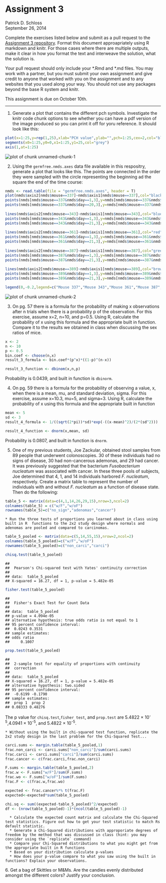 # Assignment 3
Patrick D. Schloss  
September 26, 2014  

Complete the exercises listed below and submit as a pull request to the [Assignment 3 repository](http://www.github.com/microbialinformatics/assignment03).  Format this document approapriately using R markdown and knitr. For those cases where there are multiple outputs, make it clear in how you format the text and interweave the solution, what the solution is.

Your pull request should only include your *.Rmd and *.md files. You may work with a partner, but you must submit your own assignment and give credit to anyone that worked with you on the assignment and to any websites that you used along your way. You should not use any packages beyond the base R system and knitr.

This assignment is due on October 10th.

------

1.  Generate a plot that contains the different pch symbols. Investigate the knitr code chunk options to see whether you can have a pdf version of the image produced so you can print it off for yoru reference. It should look like this:

   

```r
plot(x=1:25,y=rep(1,25),xlab="PCH value",ylab="",pch=1:25,cex=2,col="black",type="p", main="PCH Symbols",axes=F)
segments(x0=1:25,y0=0,x1=1:25,y1=25,col="grey")
axis(1,at=1:25)
```

![plot of chunk unnamed-chunk-1](./README_files/figure-html/unnamed-chunk-1.png) 


2.  Using the `germfree.nmds.axes` data file available in this respositry, generate a plot that looks like this. The points are connected in the order they were sampled with the circle representing the beginning ad the square the end of the time course:

    

```r
nmds <- read.table(file = "germfree.nmds.axes", header = T)
plot(nmds$axis2[nmds$mouse==337]~nmds$axis1[nmds$mouse==337],col="black",type="l",xlab="NMDS Axis 1",ylab="NMDS Axis 2",ylim=c(-0.6,0.4),xlim=c(-0.4,0.8),lwd=2)
points(nmds[nmds$mouse==337&nmds$day==1,3],y=nmds[nmds$mouse==337&nmds$day==1,4],pch=16,col="black",cex=1.5)
points(nmds[nmds$mouse==337&nmds$day==20,3],y=nmds[nmds$mouse==337&nmds$day==20,4],pch=15,col="black",cex=1.5)
      
lines(nmds$axis2[nmds$mouse==343]~nmds$axis1[nmds$mouse==343],col="blue",type="l",lwd=2)
points(nmds[nmds$mouse==343&nmds$day==1,3],y=nmds[nmds$mouse==343&nmds$day==1,4],pch=16,col="blue",cex=1.5)
points(nmds[nmds$mouse==343&nmds$day==21,3],y=nmds[nmds$mouse==343&nmds$day==21,4],pch=15,col="blue",cex=1.5)
    
lines(nmds$axis2[nmds$mouse==361]~nmds$axis1[nmds$mouse==361],col="red",type="l",lwd=2)
points(nmds[nmds$mouse==361&nmds$day==1,3],y=nmds[nmds$mouse==361&nmds$day==1,4],pch=16,col="red",cex=1.5)
points(nmds[nmds$mouse==361&nmds$day==21,3],y=nmds[nmds$mouse==361&nmds$day==21,4],pch=15,col="red",cex=1.5)
    
lines(nmds$axis2[nmds$mouse==387]~nmds$axis1[nmds$mouse==387],col="green",type="l",lwd=2)
points(nmds[nmds$mouse==387&nmds$day==1,3],y=nmds[nmds$mouse==387&nmds$day==1,4],pch=16,col="green",cex=1.5)
points(nmds[nmds$mouse==387&nmds$day==21,3],y=nmds[nmds$mouse==387&nmds$day==21,4],pch=15,col="green",cex=1.5)
   
lines(nmds$axis2[nmds$mouse==389]~nmds$axis1[nmds$mouse==389],col="brown",type="l",lwd=2)
points(nmds[nmds$mouse==389&nmds$day==1,3],y=nmds[nmds$mouse==389&nmds$day==1,4],pch=16,col="brown",cex=1.5)
points(nmds[nmds$mouse==389&nmds$day==21,3],y=nmds[nmds$mouse==389&nmds$day==21,4],pch=15,col="brown",cex=1.5)

legend(0,-0.2,legend=c("Mouse 337","Mouse 343","Mouse 361","Mouse 387","Mouse 389"),col=c("black","blue","red","green","brown"),border="black",lty=1,lwd=2,cex=.75)
```

![plot of chunk unnamed-chunk-2](./README_files/figure-html/unnamed-chunk-2.png) 


3.  On pg. 57 there is a formula for the probability of making x observations after n trials when there is a probability p of the observation.  For this exercise, assume x=2, n=10, and p=0.5.  Using R, calculate the probability of x using this formula and the appropriate built in function. Compare it to the results we obtained in class when discussing the sex ratios of mice.


```r
x <- 2
n <- 10
p <- 0.5
bin.coef <- choose(n,x)
result_3_formula <- bin.coef*(p^x)*((1-p)^(n-x))

result_3_function <- dbinom(x,n,p)
```
Probability is 0.0439, and built in function is `dbinorm`.

4.  On pg. 59 there is a formula for the probability of observing a value, x, when there is a mean, mu, and standard deviation, sigma.  For this exercise, assume x=10.3, mu=5, and sigma=3.  Using R, calculate the probability of x using this formula and the appropriate built in function

```r
mean <- 5
sd <- 3
result_4_formula <- 1/((sqrt(2*pi))*sd)*exp(-((x-mean)^2)/(2*(sd^2)))

result_4_function <- dnorm(x,mean, sd)
```
Probability is 0.0807, and built in function is `dnorm`.



5.  One of my previous students, Joe Zackular, obtained stool samples from 89 people that underwent colonoscopies.  30 of these individuals had no signs of disease, 30 had non-cancerous ademonas, and 29 had cancer.  It was previously suggested that the bacterium *Fusobacterium nucleatum* was associated with cancer.  In these three pools of subjects, Joe determined that 4, 1, and 14 individuals harbored *F. nucleatum*, respectively. Create a matrix table to represent the number of individuals with and without _F. nucleatum_ as a function of disease state.  Then do the following:


```r
table_5 <- matrix(data=c(4,1,14,26,29,15),nrow=3,ncol=2)
colnames(table_5) = c("w/F","w/oF")
rownames(table_5)=c("no_sign","adenomas","cancer")
```

    * Run the three tests of proportions you learned about in class using built in R  functions to the 2x2 study design where normals and adenomas are pooled and compared to carcinomas.
    

```r
table_5_pooled <- matrix(data=c(5,14,55,15),nrow=2,ncol=2)
colnames(table_5_pooled)=c("w/F","w/oF")
rownames(table_5_pooled)=c("non_carci","carci")

chisq.test(table_5_pooled)
```

```
## 
## 	Pearson's Chi-squared test with Yates' continuity correction
## 
## data:  table_5_pooled
## X-squared = 16.27, df = 1, p-value = 5.482e-05
```

```r
fisher.test(table_5_pooled)
```

```
## 
## 	Fisher's Exact Test for Count Data
## 
## data:  table_5_pooled
## p-value = 4.094e-05
## alternative hypothesis: true odds ratio is not equal to 1
## 95 percent confidence interval:
##  0.0243 0.3531
## sample estimates:
## odds ratio 
##     0.1007
```

```r
prop.test(table_5_pooled)
```

```
## 
## 	2-sample test for equality of proportions with continuity
## 	correction
## 
## data:  table_5_pooled
## X-squared = 16.27, df = 1, p-value = 5.482e-05
## alternative hypothesis: two.sided
## 95 percent confidence interval:
##  -0.6199 -0.1790
## sample estimates:
##  prop 1  prop 2 
## 0.08333 0.48276
```
The p value for `chisq.test`,`fisher test`, and `prop.test` are 5.4822 &times; 10<sup>-5</sup>,4.0941 &times; 10<sup>-5</sup>, and 5.4822 &times; 10<sup>-5</sup>.

 
    * Without using the built in chi-squared test function, replicate the 2x2 study design in the last problem for the Chi-Squared Test...
    
 
 ```r
 carci.sums <- margin.table(table_5_pooled,1)
 frac.non_carci <- carci.sums["non_carci"]/sum(carci.sums)
 frac.carci <- carci.sums["carci"]/sum(carci.sums)
 frac.cancer <- c(frac.carci,frac.non_carci)
 
 F.sums <- margin.table(table_5_pooled,2)
 frac.w <- F.sums["w/F"]/sum(F.sums)
 frac.wo <- F.sums["w/oF"]/sum(F.sums)
 frac.F <- c(frac.w,frac.wo)
 
 expected <- frac.cancer%*% t(frac.F)
 expected<-expected*sum(table_5_pooled)
 
 chi.sq <- sum((expected-table_5_pooled)^2/expected)
 df <- (nrow(table_5_pooled)-1)*(ncol(table_5_pooled)-1)
 ```
    
      * Calculate the expected count matrix and calculate the Chi-Squared test statistics. Figure out how to get your test statistic to match Rs default statistic.
      *	Generate a Chi-Squared distributions with approporiate degrees of freedom by the method that was discussed in class (hint: you may consider using the `replicate` command)
      * Compare your Chi-Squared distributions to what you might get from the appropriate built in R functions
      * Based on your distribution calculate p-values
      * How does your p-value compare to what you saw using the built in functions? Explain your observations.






6\.  Get a bag of Skittles or M&Ms.  Are the candies evenly distributed amongst the different colors?  Justify your conclusion.

